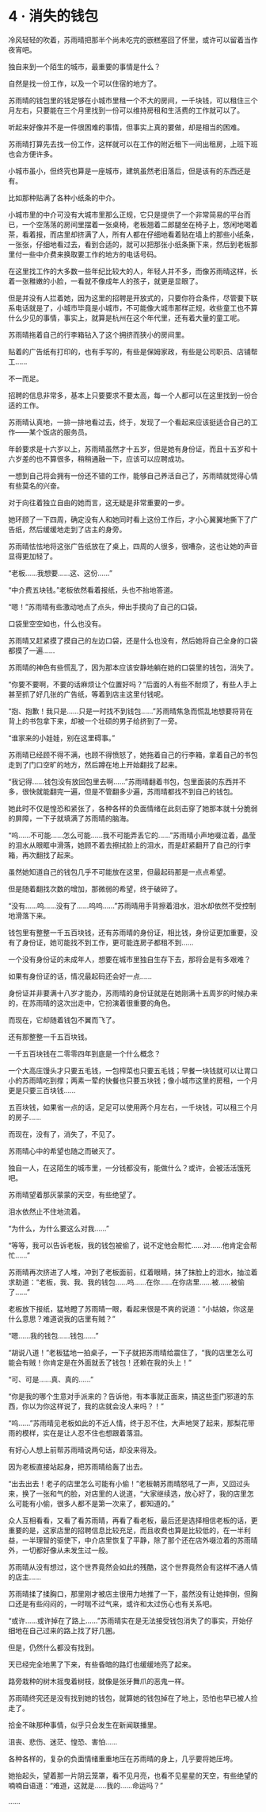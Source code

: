 <link rel="stylesheet" href="../styles/text.css"/>
<h1>4 · 消失的钱包</h1>

冷风轻轻的吹着，苏雨晴把那半个尚未吃完的嵌糕塞回了怀里，或许可以留着当作夜宵吧。

独自来到一个陌生的城市，最重要的事情是什么？

自然是找一份工作，以及一个可以住宿的地方了。

苏雨晴的钱包里的钱足够在小城市里租一个不大的房间，一千块钱，可以租住三个月左右，只要能在三个月里找到一份可以维持房租和生活费的工作就可以了。

听起来好像并不是一件很困难的事情，但事实上真的要做，却是相当的困难。

苏雨晴打算先去找一份工作，这样就可以在工作的附近租下一间出租房，上班下班也会方便许多。

小城市虽小，但终究也算是一座城市，建筑虽然老旧落后，但是该有的东西还是有。

比如那种贴满了各种小纸条的中介。

小城市里的中介可没有大城市里那么正规，它只是提供了一个非常简易的平台而已，一个空荡荡的房间里摆着一张桌椅，老板翘着二郎腿坐在椅子上，悠闲地喝着茶，看着报，而店里却挤满了人，所有人都在仔细地看着贴在墙上的那些小纸条，一张张，仔细地看过去，看到合适的，就可以把那张小纸条撕下来，然后到老板那里付一些中介费来换取要工作的地方的电话号码。

在这里找工作的大多数一些年纪比较大的人，年轻人并不多，而像苏雨晴这样，长着一张稚嫩的小脸，一看就不像成年人的孩子，就更是显眼了。

但是并没有人拦着她，因为这里的招聘是开放式的，只要你符合条件，尽管要下联系电话就是了，小城市毕竟是小城市，不可能像大城市那样正规，收些童工也不算什么少见的事情，事实上，就算是杭州在这个年代里，还有着大量的童工呢。

苏雨晴拖着自己的行李箱钻入了这个拥挤而狭小的房间里。

贴着的广告纸有打印的，也有手写的，有些是保姆家政，有些是公司职员、店铺帮工……

不一而足。

招聘的信息非常多，基本上只要要求不要太高，每一个人都可以在这里找到一份合适的工作。

苏雨晴认真地，一排一排地看过去，终于，发现了一个看起来应该挺适合自己的工作——某个饭店的服务员。

年龄要求是十六岁以上，苏雨晴虽然才十五岁，但是她有身份证，而且十五岁和十六岁差的也不算很多，稍稍通融一下，应该可以应聘成功。

一想到自己将会拥有一份还不错的工作，能够自己养活自己了，苏雨晴就觉得心情有些莫名的兴奋。

对于向往着独立自由的她而言，这无疑是非常重要的一步。

她环顾了一下四周，确定没有人和她同时看上这份工作后，才小心翼翼地撕下了广告纸，然后缓缓地走到了店主的身旁。

苏雨晴怯怯地将这张广告纸放在了桌上，四周的人很多，很嘈杂，这也让她的声音显得更加轻了。

“老板……我想要……这、这份……”

“中介费五块钱。”老板依然看着报纸，头也不抬地答道。

“嗯！”苏雨晴有些激动地点了点头，伸出手摸向了自己的口袋。

口袋里空空如也，什么也没有。

苏雨晴又赶紧摸了摸自己的左边口袋，还是什么也没有，然后她将自己全身的口袋都摸了一遍……

苏雨晴的神色有些慌乱了，因为那本应该安静地躺在她的口袋里的钱包，消失了。

“你要不要啊，不要的话麻烦让个位置好吗？”后面的人有些不耐烦了，有些人手上甚至抓了好几张的广告纸，等着到店主这里付钱呢。

“抱、抱歉！我只是……只是一时找不到钱包……”苏雨晴焦急而慌乱地想要将背在背上的书包拿下来，却被一个壮硕的男子给挤到了一旁。

“谁家来的小娃娃，别在这里碍事。”

苏雨晴已经顾不得不满，也顾不得愤怒了，她拖着自己的行李箱，拿着自己的书包走到了门口空旷的地方，然后蹲在地上开始翻找了起来。

“我记得……钱包没有放回包里去啊……”苏雨晴翻着书包，包里面装的东西并不多，很快就能翻完一遍，但是不管翻多少遍，苏雨晴都找不到自己的钱包。

她此时不仅是惶恐和紧张了，各种各样的负面情绪在此刻击穿了她那本就十分脆弱的屏障，一下子就填满了苏雨晴的脑海。

“呜……不可能……怎么可能……我不可能弄丢它的……”苏雨晴小声地啜泣着，晶莹的泪水从眼眶中滑落，她顾不着去擦拭脸上的泪水，而是赶紧翻开了自己的行李箱，再次翻找了起来。

虽然她知道自己的钱包几乎不可能放在这里，但最起码那是一点点希望。

但是随着翻找次数的增加，那微弱的希望，终于破碎了。

“没有……呜……没有了……呜呜……”苏雨晴用手背擦着泪水，泪水却依然不受控制地滑落下来。

钱包里有整整一千五百块钱，还有苏雨晴的身份证，相比钱，身份证更加重要，没有了身份证，她可能找不到工作，更可能连房子都租不到……

一个没有身份证的未成年人，想要在城市里独自生存下去，那将会是有多艰难？

如果有身份证的话，情况最起码还会好一点……

身份证并非要满十八岁才能办，苏雨晴的身份证就是在她刚满十五周岁的时候办来的，在苏雨晴的这次出走中，它扮演着很重要的角色。

而现在，它却随着钱包不翼而飞了。

还有那整整一千五百块钱。

一千五百块钱在二零零四年到底是一个什么概念？

一个大高庄馒头才只要五毛钱，一包榨菜也只要五毛钱；早餐一块钱就可以让胃口小的苏雨晴吃到撑；两素一荤的快餐也只要五块钱；像小城市这里的房租，一个月更是只要三百块钱……

五百块钱，如果省一点的话，足足可以使用两个月左右，一千块钱，可以租三个月的房子……

而现在，没有了，消失了，不见了。

苏雨晴心中的希望也随之而破灭了。

独自一人，在这陌生的城市里，一分钱都没有，能做什么？或许，会被活活饿死吧。

苏雨晴望着那灰蒙蒙的天空，有些绝望了。

泪水依然止不住地流着。

“为什么，为什么要这么对我……”

“等等，我可以告诉老板，我的钱包被偷了，说不定他会帮忙……对……他肯定会帮忙……”

苏雨晴再次挤进了人堆，冲到了老板面前，红着眼睛，抹了抹脸上的泪水，抽泣着求助道：“老板，我、我、我的钱包……呜……在你……在你店里……被……被偷了……”

老板放下报纸，猛地瞪了苏雨晴一眼，看起来很是不爽的说道：“小姑娘，你这是什么意思？难道说我的店里有贼？”

“嗯……我的钱包……钱包……”

“胡说八道！”老板猛地一拍桌子，一下子就把苏雨晴给震住了，“我的店里怎么可能会有贼！你肯定是在外面就丢了钱包！还赖在我的头上！”

“可、可是……真、真的……”

“你是我的哪个生意对手派来的？告诉他，有本事就正面来，搞这些歪门邪道的东西，你以为你这样说了，我的店就会没人来吗？！”

“呜……”苏雨晴见老板如此的不近人情，终于忍不住，大声地哭了起来，那梨花带雨的模样，实在是让人忍不住也想跟着落泪。

有好心人想上前帮苏雨晴说两句话，却没来得及。

因为老板直接站起身，把苏雨晴给轰了出去。

“出去出去！老子的店里怎么可能有小偷！”老板朝苏雨晴怒吼了一声，又回过头来，换了一张和气的脸，对店里的人说道，“大家继续选，放心好了，我的店里怎么可能有小偷，很多人都不是第一次来了，都知道的。”

众人互相看看，又看了看苏雨晴，再看了看老板，最后还是选择相信老板的话，更重要的是，这家店里的招聘信息比较充足，而且收费也算是比较低的，在一半利益，一半理智的驱使下，中介店里恢复了平静，除了那个还在店外啜泣着的苏雨晴外，一切都好像从未发生过一般。

苏雨晴从没有想过，这个世界竟然会如此的残酷，这个世界竟然会有这样不通人情的店主……

苏雨晴揉了揉胸口，那里刚才被店主很用力地推了一下，虽然没有让她摔倒，但胸口还是有些闷闷的，一时喘不过气来，或许和太过伤心也有关系吧。

“或许……或许掉在了路上……”苏雨晴实在是无法接受钱包消失了的事实，开始仔细地在自己过来的路上找了好几圈。

但是，仍然什么都没有找到。

天已经完全地黑了下来，有些昏暗的路灯也缓缓地亮了起来。

路旁栽种的树木摇曳着树枝，就像是张牙舞爪的恶鬼一样。

苏雨晴终究还是没有找到她的钱包，就算她的钱包掉在了地上，恐怕也早已被人捡走了。

拾金不昧那种事情，似乎只会发生在新闻联播里。

沮丧、悲伤、迷茫、惶恐、害怕……

各种各样的，复杂的负面情绪重重地压在苏雨晴的身上，几乎要将她压垮。

她抬起头，望着那一片阴云笼罩，看不见月亮，也看不见星星的天空，有些绝望的喃喃自语道：“难道，这就是……我的……命运吗？”

……
